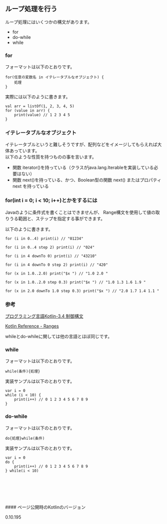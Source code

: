 ## ループ処理を行う

ループ処理にはいくつかの構文があります。   
   
* for
* do-while
* while

### for


フォーマットは以下のとおりです。


    for(任意の変数名 in イテレータブルなオブジェクト) {
        処理
    }

   
   
実際には以下のように書きます。
   
    val arr = listOf(1, 2, 3, 4, 5)
    for (value in arr) {
        print(value) // 1 2 3 4 5
    }


### イテレータブルなオブジェクト
   
   
イテレータブルというと難しそうですが、配列などをイメージしてもらえれば大体あっています。   
以下のような性質を持つものの事を言います。    

* 関数 iterator()を持っている（クラスがjava.lang.Iterableを実装している必要はない）
* 関数 next()を持っている、かつ、Boolean型の関数 next() またはプロパティnext を持っている


### for(int i = 0; i < 10; i++)とかをするには
   
   
Javaのように条件式を書くことはできませんが、
Range構文を使用して値の取りうる範囲と、ステップを指定する事ができます。

以下のように書きます。

    for (i in 0..4) print(i) // "01234"

    for (i in 0..4 step 2) print(i) // "024"

    for (i in 4 downTo 0) print(i) // "43210"

    for (i in 4 downTo 0 step 2) print(i) // "420"

    for (x in 1.0..2.0) print("$x ") // "1.0 2.0 "
   
    for (x in 1.0..2.0 step 0.3) print("$x ") // "1.0 1.3 1.6 1.9 "

    for (x in 2.0 downTo 1.0 step 0.3) print("$x ") // "2.0 1.7 1.4 1.1 "
   
   
### 参考

[プログラミング言語Kotlin-3.4 制御構文](https://sites.google.com/site/tarokotlin/3-kotlinno-biao-zhunapi/sec34)

[Kotlin Reference - Ranges](http://kotlinlang.org/docs/reference/ranges.html)

   
   
whileとdo-whileに関しては他の言語とほぼ同じです。


### while

   
フォーマットは以下のとおりです。   
   
   

    while(条件){処理}
   
   
   
実装サンプルは以下のとおりです。   
   
   
    var i = 0
    while (i < 10) {
        print(i++) // 0 1 2 3 4 5 6 7 8 9
    }
### do-while
   
   

   
フォーマットは以下のとおりです。   
   
   
    do{処理}while(条件)
   
   
実装サンプルは以下のとおりです。   
   
   
   
   
    var i = 0
    do {
        print(i++) // 0 1 2 3 4 5 6 7 8 9
    } while(i < 10)
   
   
   
   
   
   
<br/>
<br/>
<br/>
<br/>
<br/>
#### ページ公開時のKotlinのバージョン
   
0.10.195 
 
